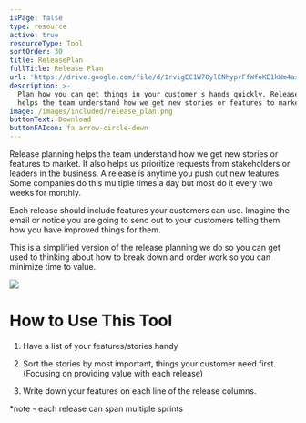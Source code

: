 ```yaml
---
isPage: false
type: resource
active: true
resourceType: Tool
sortOrder: 30
title: ReleasePlan
fullTitle: Release Plan
url: 'https://drive.google.com/file/d/1rvigEC1W78ylENhyprFfWfoKE1kWm4as/view'
description: >-
  Plan how you can get things in your customer's hands quickly. Release planning
  helps the team understand how we get new stories or features to market.
image: /images/included/release_plan.png
buttonText: Download
buttonFAIcon: fa arrow-circle-down
---
```

Release planning helps the team understand how we get new stories or features to market. It also helps us prioritize requests from stakeholders or leaders in the business. A release is anytime you push out new features. Some companies do this multiple times a day but most do it every two weeks for monthly. 

Each release should include features your customers can use. Imagine the email or notice you are going to send out to your customers telling them how you have improved things for them. 

This is a simplified version of the release planning we do so you can get used to thinking about how to break down and order work so you can minimize time to value. 

![](/images/release-plan-1024bitmap.png)

# How to Use This Tool

1.  Have a list of your features/stories handy

2. Sort the stories by most important, things your customer need first.  (Focusing on providing value with each release)

3.  Write down your features on each line of the release columns.

\*note - each release can span multiple sprints
